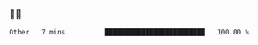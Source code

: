 ### 👨‍💻

<!--START_SECTION:waka-->
```text
Other   7 mins          █████████████████████████   100.00 % 
```
<!--END_SECTION:waka-->
